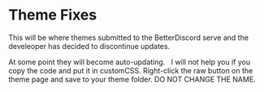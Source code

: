 # Theme Fixes
This will be where themes submitted to the BetterDiscord serve and the develeoper has decided to discontinue updates.  
  
At some point they will become auto-updating.
  
I will not help you if you copy the code and put it in customCSS. Right-click the raw button on the theme page and save to your theme folder. DO NOT CHANGE THE NAME.
